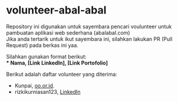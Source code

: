 # volunteer-abal-abal
Repository ini digunakan untuk sayembara pencari voulunteer untuk pambuatan aplikasi web sederhana (abalabal.com) <br>
Jika anda tertarik untuk ikut sayembara ini, silahkan lakukan PR (Pull Request) pada berkas ini yaa.<br>

Silahkan gunakan format berikut:<br>
**\* Nama, [Link LinkedIn], [Link Portofolio]**

Berikut adalah daftar volunteer yang diterima:
* Kunpai, [oo.or.id](https://oo.or.id).
* rizkikurniasan123, [LinkedIn](https://www.LinkedIn.com/)
